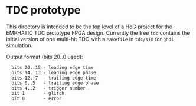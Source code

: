 # TDC prototype

This directory is intended to be the top level of a HoG project for
the EMPHATIC TDC prototype FPGA design.  Currently the tree ```tdc``` contains
the initial version of one multi-hit TDC with a ```Makefile``` in ```tdc/sim```
for ```ghdl``` simulation.

Output format (bits 20..0 used):

```
  bits 20..15 - leading edge time
  bits 14..13 - leading edge phase
  bits 12..7  - trailing edge time
  bits 6..5   - trailing edge phase
  bits 4..2   - trigger number
  bit 1       - glitch
  bit 0       - error
```
